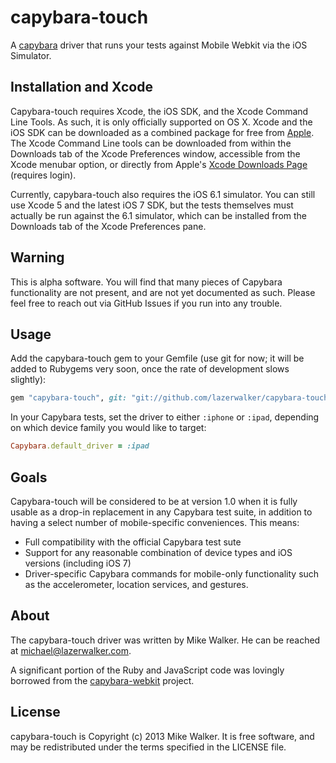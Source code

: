 capybara-touch
===============

A [capybara](https://github.com/jnicklas/capybara) driver that runs your tests against Mobile Webkit via the iOS Simulator. 

Installation and Xcode
-------------------------------------

Capybara-touch requires Xcode, the iOS SDK, and the Xcode Command Line Tools. As such, it is only officially supported on OS X. Xcode and the iOS SDK can be downloaded as a combined package for free from [Apple](https://developer.apple.com/xcode/). The Xcode Command Line tools can be downloaded from within the Downloads tab of the Xcode Preferences window, accessible from the Xcode menubar option, or directly from Apple's [Xcode Downloads Page](https://developer.apple.com/downloads/index.action?name=Xcode) (requires login).

Currently, capybara-touch also requires the iOS 6.1 simulator. You can still use Xcode 5 and the latest iOS 7 SDK, but the tests themselves must actually be run against the 6.1 simulator, which can be installed from the Downloads tab of the Xcode Preferences pane.

Warning
-------

This is alpha software. You will find that many pieces of Capybara functionality are not present, and are not yet documented as such. Please feel free to reach out via GitHub Issues if you run into any trouble.


Usage
-----

Add the capybara-touch gem to your Gemfile (use git for now; it will be added to Rubygems very soon, once the rate of development slows slightly):

```ruby
gem "capybara-touch", git: "git://github.com/lazerwalker/capybara-touch"
```

In your Capybara tests, set the driver to either `:iphone` or `:ipad`, depending on which device family you would like to target:

```ruby
Capybara.default_driver = :ipad
```

Goals
-----
Capybara-touch will be considered to be at version 1.0 when it is fully usable as a drop-in replacement in any Capybara test suite, in addition to having a select number of mobile-specific conveniences. This means:

* Full compatibility with the official Capybara test sute
* Support for any reasonable combination of device types and iOS versions (including iOS 7)
* Driver-specific Capybara commands for mobile-only functionality such as the accelerometer, location services, and gestures.

About
-----

The capybara-touch driver was written by Mike Walker. He can be reached at michael@lazerwalker.com.

A significant portion of the Ruby and JavaScript code was lovingly borrowed from the [capybara-webkit](https://github.com/thoughtbot/capybara-webkit) project.



License
-------

capybara-touch is Copyright (c) 2013 Mike Walker. It is free software, and may be redistributed under the terms specified in the LICENSE file.